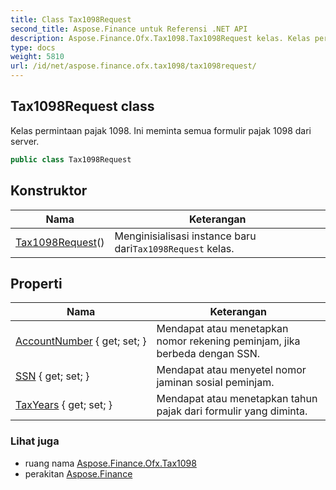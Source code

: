 ```yaml
---
title: Class Tax1098Request
second_title: Aspose.Finance untuk Referensi .NET API
description: Aspose.Finance.Ofx.Tax1098.Tax1098Request kelas. Kelas permintaan pajak 1098. Ini meminta semua formulir pajak 1098 dari server.
type: docs
weight: 5810
url: /id/net/aspose.finance.ofx.tax1098/tax1098request/
---
```

## Tax1098Request class

Kelas permintaan pajak 1098. Ini meminta semua formulir pajak 1098 dari server.

```csharp
public class Tax1098Request
```

## Konstruktor

| Nama | Keterangan |
| --- | --- |
| [Tax1098Request](tax1098request/)() | Menginisialisasi instance baru dari`Tax1098Request` kelas. |

## Properti

| Nama | Keterangan |
| --- | --- |
| [AccountNumber](../../aspose.finance.ofx.tax1098/tax1098request/accountnumber/) { get; set; } | Mendapat atau menetapkan nomor rekening peminjam, jika berbeda dengan SSN. |
| [SSN](../../aspose.finance.ofx.tax1098/tax1098request/ssn/) { get; set; } | Mendapat atau menyetel nomor jaminan sosial peminjam. |
| [TaxYears](../../aspose.finance.ofx.tax1098/tax1098request/taxyears/) { get; set; } | Mendapat atau menetapkan tahun pajak dari formulir yang diminta. |

### Lihat juga

* ruang nama [Aspose.Finance.Ofx.Tax1098](../../aspose.finance.ofx.tax1098/)
* perakitan [Aspose.Finance](../../)


